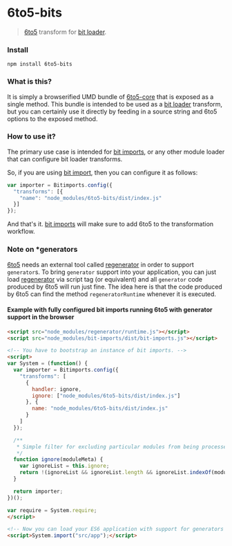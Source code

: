 # 6to5-bits
> [6to5](https://www.npmjs.com/package/6to5-core) transform for [bit loader](https://github.com/MiguelCastillo/bit-loader).

### Install
```
npm install 6to5-bits
```

### What is this?
It is simply a browserified UMD bundle of [6to5-core](https://www.npmjs.com/package/6to5-core) that is exposed as a single method. This bundle is intended to be used as a [bit loader](https://github.com/MiguelCastillo/bit-loader) transform, but you can certainly use it directly by feeding in a source string and 6to5 options to the exposed method.

### How to use it?
The primary use case is intended for [bit imports](https://github.com/MiguelCastillo/bit-imports), or any other module loader that can configure bit loader transforms.

So, if you are using [bit import](https://github.com/MiguelCastillo/bit-imports), then you can configure it as follows:

```javascript
var importer = Bitimports.config({
  "transforms": [{
    "name": "node_modules/6to5-bits/dist/index.js"
  }]
});
```

And that's it. [bit imports](https://github.com/MiguelCastillo/bit-imports) will make sure to add 6to5 to the transformation workflow.

### Note on *generators
[6to5](https://6to5.org/) needs an external tool called [regenerator](https://github.com/facebook/regenerator) in order to support `generator`s.  To bring `generator` support into your application, you can just load [regenerator](https://github.com/facebook/regenerator) via script tag (or equivalent) and all `generator` code produced by 6to5 will run just fine.  The idea here is that the code produced by 6to5 can find the method `regeneratorRuntime` whenever it is executed.

#### Example with fully configured bit imports running 6to5 with generator support in the browser
```html
<script src="node_modules/regenerator/runtime.js"></script>
<script src="node_modules/bit-imports/dist/bit-imports.js"></script>

<!-- You have to bootstrap an instance of bit imports. -->
<script>
var System = (function() {
  var importer = Bitimports.config({
    "transforms": [
      {
        handler: ignore,
        ignore: ["node_modules/6to5-bits/dist/index.js"]
      }, {
        name: "node_modules/6to5-bits/dist/index.js"
      }
    ]
  });

  /**
   * Simple filter for excluding particular modules from being processed by the transformation pipeline.
   */
  function ignore(moduleMeta) {
    var ignoreList = this.ignore;
    return !(ignoreList && ignoreList.length && ignoreList.indexOf(moduleMeta.name) !== -1);
  }

  return importer;
})();

var require = System.require;
</script>

<!-- Now you can load your ES6 application with support for generators -->
<script>System.import("src/app");</script>
```
